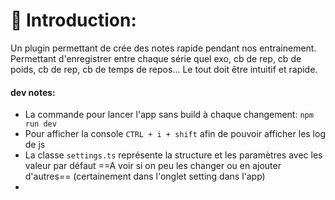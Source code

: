 # 📍 Introduction:

Un plugin permettant de crée des notes rapide pendant nos entrainement. Permettant d'enregistrer entre chaque série quel exo, cb de rep, cb de poids, cb de rep, cb de temps de repos... Le tout doit être intuitif et rapide.

#### dev notes:

-   La commande pour lancer l'app sans build à chaque changement: `npm run dev`
-   Pour afficher la console `CTRL + i + shift` afin de pouvoir afficher les log de js
-   La classe `settings.ts` représente la structure et les paramètres avec les valeur par défaut ==A voir si on peu les changer ou en ajouter d'autres== (certainement dans l'onglet setting dans l'app)
-
